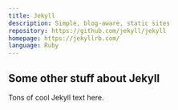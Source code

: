 ```yaml
---
title: Jekyll
description: Simple, blog-aware, static sites
repository: https://github.com/jekyll/jekyll
homepage: https://jekyllrb.com/
language: Ruby
---
```


## Some other stuff about Jekyll

Tons of cool Jekyll text here.
